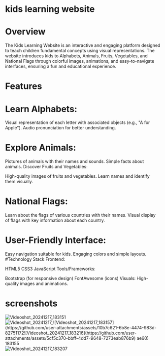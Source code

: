 # kids learning website 
 # Overview
The Kids Learning Website is an interactive and engaging platform designed to teach children fundamental concepts using visual representations. The website introduces kids to Alphabets, Animals, Fruits, Vegetables, and National Flags through colorful images, animations, and easy-to-navigate interfaces, ensuring a fun and educational experience.

# Features
# Learn Alphabets:

Visual representation of each letter with associated objects (e.g., "A for Apple").
Audio pronunciation for better understanding.
# Explore Animals:

Pictures of animals with their names and sounds.
Simple facts about animals.
Discover Fruits and Vegetables:

High-quality images of fruits and vegetables.
Learn names and identify them visually.
# National Flags:

Learn about the flags of various countries with their names.
Visual display of flags with key information about each country.
# User-Friendly Interface:

Easy navigation suitable for kids.
Engaging colors and simple layouts.
#Technology Stack
Frontend:

HTML5
CSS3
JavaScript
Tools/Frameworks:

Bootstrap (for responsive design)
FontAwesome (icons)
Visuals:
High-quality images and animations.
# screenshots
![Videoshot_20241217_183151](https://github.com/user-attachments/assets/424e2d14-820f-4f1b-8595-5b6fca854e44)
![Videoshot_20241217_![Videoshot_20241217_183157](https://github.com/user-attachments/assets/10b7c621-6b8e-4474-983d-82751172![Videoshot_20241217_183216](https://github.com/user-attachments/assets/5cf5c370-bbff-4dd7-9648-7273eab876b9)
ae60)
183155](https://github.com/user-attachments/assets/2588733b-a4ef-40ee-80aa-7893d5d3267d)
![Videoshot_20241217_183207](https://github.com/user-attachments/assets/6ccb2c73-ed1d-4770-a116-5daf2c50cb0b)
